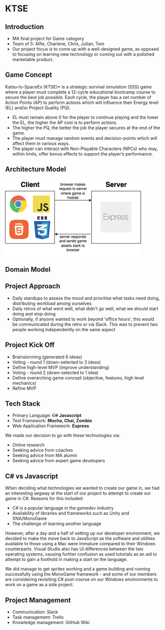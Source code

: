 # KTSE

## Introduction
* MA final project for Game category
* Team of 5: Alfie, Charlene, Chris, Julian, Tom
* Our project focus is to come up with a well-designed game, as opposed to focusing on learning new technology or coming out with a polished marketable product.

## Game Concept
Katsu-to-SpaceEx (KTSE)* is a strategic survival simulation (SSS) game where a player must complete a 12-cycle educational bootcamp course to secure the best job possible. Each cycle, the player has a set number of Action Points (AP) to perform actions which will influence their Energy level (EL) and/or Project Quality (PQ).
* EL must remain above 0 for the player to continue playing and the lower the EL, the higher the AP cost is to perform actions.
* The higher the PQ, the better the job the player secures at the end of the game.
* The player must manage random events and decision-points which will affect them in various ways.
* The player can interact with Non-Playable Characters (NPCs) who may, within limits, offer bonus effects to support the player’s performance.

## Architecture Model

![Architecture Model Diagram](readme_diagrams/server_architecture.png)

## Domain Model

## Project Approach

- Daily standups to assess the mood and prioritise what tasks need doing, distributing workload among ourselves
- Daily retros of what went well, what didn't go well, what we should start doing and stop doing
- Optionally, if anyone wanted to work beyond 'office hours', this would be communicated during the retro or via Slack. This was to prevent two people working independently on the same aspect

## Project Kick Off
* Brainstorming (generated 6 ideas)
* Voting - round 1 (down-selected to 3 ideas)
* Define high-level MVP (improve understanding)
* Voting - round 2 (down-selected to 1 idea)
* Define overarching game concept (objective, features, high level mechanics)
* Refine MVP

## Tech Stack
* Primary Language: <del>C#</del> **Javascript**
* Test Framework: **Mocha, Chai, Zombie**
* Web Application Framework: **Express**

We made our decision to go with these technologies via:
* Online research
* Seeking advice from coaches
* Seeking advice from MA alumni
* Seeking advice from expert game developers

## C# vs Javascript
When deciding what technologies we wanted to create our game in, we had an interesting segway at the start of our project to attempt to create our game in C#. Reasons for this included:

- C# is a popular language in the gamedev industry
- Availability of libraries and frameworks such as Unity and XNA/MonoGame
- The challenge of learning another language

However, after a day and a half of setting up our developer environment, we decided to make the move back to JavaScript as the software and utilities available to those using a Mac were immature compared to their Windows counterparts. Visual Studio also has UI differences between the two operating systems, causing further confusion as used tutorials as an aid to attempt to gain a foothold in making a start on the language.

We did manage to get sprites working and a game building and running successfully using the MonoGame framework - and some of our members are considering revisiting C# post-course on our Windows environments to work on a game as a side project.

## Project Management
- Communication: Slack
- Task management: Trello  
- Knowledge management: GitHub Wiki